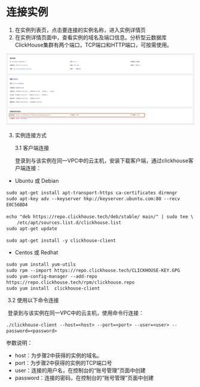# 连接实例

1. 在实例列表页，点击要连接的实例名称，进入实例详情页
2. 在实例详情页面中，查看实例的域名及端口信息。分析型云数据库ClickHouse集群有两个端口，TCP端口和HTTP端口，可按需使用。

![域名信息](../../../../../image/JCHDB/connect-instance.jpg)

3. 实例连接方式

   3.1 客户端连接

    登录到与该实例在同一VPC中的云主机，安装下载客户端，通过clickhouse客户端连接：

- Ubuntu 或 Debian

```
sudo apt-get install apt-transport-https ca-certificates dirmngr
sudo apt-key adv --keyserver hkp://keyserver.ubuntu.com:80 --recv E0C56BD4

echo "deb https://repo.clickhouse.tech/deb/stable/ main/" | sudo tee \
    /etc/apt/sources.list.d/clickhouse.list
sudo apt-get update

sudo apt-get install -y clickhouse-client
```

- Centos 或 Redhat

```
sudo yum install yum-utils
sudo rpm --import https://repo.clickhouse.tech/CLICKHOUSE-KEY.GPG
sudo yum-config-manager --add-repo https://repo.clickhouse.tech/rpm/clickhouse.repo
sudo yum install  clickhouse-client
```

​       3.2 使用以下命令连接

​          登录到与该实例在同一VPC中的云主机，使用命令行连接：

```
./clickhouse-client --host=<host> --port=<port> --user=<user> --password=<password>
```

参数说明：

- host：为步骤2中获得的实例的域名。
- port：为步骤2中获得的实例的TCP端口号
- user：连接的用户名，在控制台的“账号管理”页面中创建
- password：连接的密码，在控制台的“账号管理”页面中创建